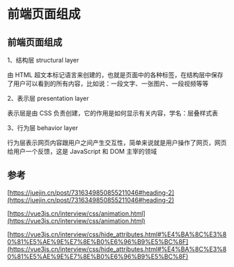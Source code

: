 # 前端页面组成

## 前端页面组成

1、结构层 structural layer

由 HTML 超文本标记语言来创建的，也就是页面中的各种标签，在结构层中保存了用户可以看到的所有内容，比如说：一段文字、一张图片、一段视频等等

2、表示层 presentation layer

表示层是由 CSS 负责创建，它的作用是如何显示有关内容，学名：层叠样式表

3、行为层 behavior layer

行为层表示网页内容跟用户之间产生交互性，简单来说就是用户操作了网页，网页给用户一个反馈，这是 JavaScript 和 DOM 主宰的领域

## 参考

[https://juejin.cn/post/7316349850855211046#heading-2](https://juejin.cn/post/7316349850855211046#heading-2)

[https://vue3js.cn/interview/css/animation.html](https://vue3js.cn/interview/css/animation.html)

[https://vue3js.cn/interview/css/hide_attributes.html#%E4%BA%8C%E3%80%81%E5%AE%9E%E7%8E%B0%E6%96%B9%E5%BC%8F](https://vue3js.cn/interview/css/hide_attributes.html#%E4%BA%8C%E3%80%81%E5%AE%9E%E7%8E%B0%E6%96%B9%E5%BC%8F)

